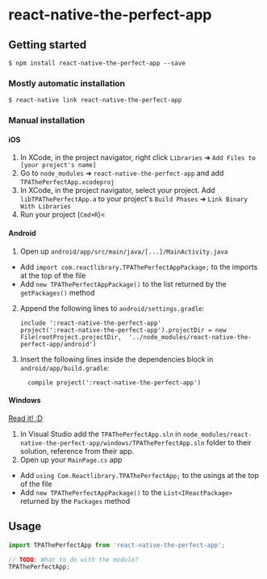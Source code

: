 
# react-native-the-perfect-app

## Getting started

`$ npm install react-native-the-perfect-app --save`

### Mostly automatic installation

`$ react-native link react-native-the-perfect-app`

### Manual installation


#### iOS

1. In XCode, in the project navigator, right click `Libraries` ➜ `Add Files to [your project's name]`
2. Go to `node_modules` ➜ `react-native-the-perfect-app` and add `TPAThePerfectApp.xcodeproj`
3. In XCode, in the project navigator, select your project. Add `libTPAThePerfectApp.a` to your project's `Build Phases` ➜ `Link Binary With Libraries`
4. Run your project (`Cmd+R`)<

#### Android

1. Open up `android/app/src/main/java/[...]/MainActivity.java`
  - Add `import com.reactlibrary.TPAThePerfectAppPackage;` to the imports at the top of the file
  - Add `new TPAThePerfectAppPackage()` to the list returned by the `getPackages()` method
2. Append the following lines to `android/settings.gradle`:
  	```
  	include ':react-native-the-perfect-app'
  	project(':react-native-the-perfect-app').projectDir = new File(rootProject.projectDir, 	'../node_modules/react-native-the-perfect-app/android')
  	```
3. Insert the following lines inside the dependencies block in `android/app/build.gradle`:
  	```
      compile project(':react-native-the-perfect-app')
  	```

#### Windows
[Read it! :D](https://github.com/ReactWindows/react-native)

1. In Visual Studio add the `TPAThePerfectApp.sln` in `node_modules/react-native-the-perfect-app/windows/TPAThePerfectApp.sln` folder to their solution, reference from their app.
2. Open up your `MainPage.cs` app
  - Add `using Com.Reactlibrary.TPAThePerfectApp;` to the usings at the top of the file
  - Add `new TPAThePerfectAppPackage()` to the `List<IReactPackage>` returned by the `Packages` method


## Usage
```javascript
import TPAThePerfectApp from 'react-native-the-perfect-app';

// TODO: What to do with the module?
TPAThePerfectApp;
```
  